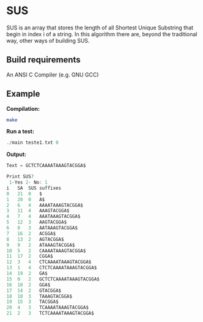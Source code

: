 # SUS
SUS is an array that stores the length of all Shortest Unique Substring that begin in index i of a string. In this algorithm there are, beyond the traditional way, other ways of building SUS. 
## Build requirements

An ANSI C Compiler (e.g. GNU GCC)
## Example

**Compilation:**

```sh
make
```
**Run a test:**

```c
./main teste1.txt 0
```

**Output:**

```c
Text = GCTCTCAAAATAAAGTACGGA$

Print SUS?
 1-Yes 2- No: 1
i	SA	SUS	suffixes
0	21	0	$
1	20	0	A$
2	6	4	AAAATAAAGTACGGA$
3	11	4	AAAGTACGGA$
4	7	4	AAATAAAGTACGGA$
5	12	3	AAGTACGGA$
6	8	3	AATAAAGTACGGA$
7	16	2	ACGGA$
8	13	2	AGTACGGA$
9	9	2	ATAAAGTACGGA$
10	5	2	CAAAATAAAGTACGGA$
11	17	2	CGGA$
12	3	4	CTCAAAATAAAGTACGGA$
13	1	4	CTCTCAAAATAAAGTACGGA$
14	19	2	GA$
15	0	2	GCTCTCAAAATAAAGTACGGA$
16	18	2	GGA$
17	14	2	GTACGGA$
18	10	3	TAAAGTACGGA$
19	15	3	TACGGA$
20	4	3	TCAAAATAAAGTACGGA$
21	2	3	TCTCAAAATAAAGTACGGA$


```
